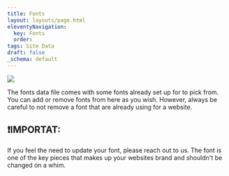 ```yaml
---
title: Fonts
layout: layouts/page.html
eleventyNavigation:
  key: Fonts
  order:
tags: Site Data
draft: false
_schema: default
---
```

![](/assets/images/uploads/image-37.png)

The fonts data file comes with some fonts already set up for to pick from. You can add or remove fonts from here as you wish. However, always be careful to not remove a font that are already using for a website.

## ❗**IMPORTAT:**

If you feel the need to update your font, please reach out to us. The font is one of the key pieces that makes up your websites brand and shouldn't be changed on a whim.

&nbsp;
